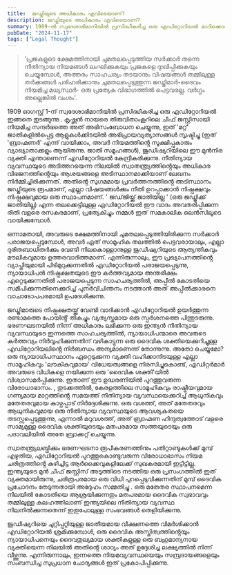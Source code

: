 ```yaml
---
title:  ജഡ്ജിയുടെ അധികാരം എവിടെയാണ്? 
description: ജഡ്ജിയുടെ അധികാരം എവിടെയാണ്? 
summary: 1909-ൽ സ്വദേശാഭിമാനിയിൽ പ്രസിദ്ധീകരിച്ച ഒരു എഡിറ്റോറിയൽ മാറിക്കൊണ്ടിരിക്കുന്ന ജുഡീഷ്യൽ ക്രമത്തെക്കുറിച്ചുള്ള കാഴ്ചപ്പാടുകൾ നൽകുന്നു. ധാർമ്മികതയെക്കുറിച്ചും ഭരണഘടനാ നിയമത്തെക്കുറിച്ചും ചിന്തിക്കാനുള്ള ഒരു നിർണായക ലെൻസും ഉദ്ധരണി വാഗ്ദാനം ചെയ്യുന്നു - അന്നത്തെപ്പോലെ ഇന്നും പ്രസക്തമായ വിഷയങ്ങൾ.
pubDate: "2024-11-17"
tags: ["Legal Thought"]
---
```


> 'പ്രജകളുടെ ക്ഷേമത്തിനായി ചുമതലപ്പെടുത്തിയ സർക്കാർ തന്നെ നീതിന്യായ നിയമങ്ങൾ     ലംഘിക്കുകയും പ്രജകളെ ദുഃഖിപ്പിക്കുകയും ചെയ്യുമ്പോൾ, അത്തരം സാഹചര്യം തടയാനും വിഷയങ്ങൾ തമ്മിലുള്ള തർക്കങ്ങൾ പരിഹരിക്കാനും ചുമതലപ്പെടുത്തുന്ന ജഡ്ജിമാർ-ദൈവം നിയമിച്ച മധ്യസ്ഥർ- ഒരു പ്രത്യേക വിഭാഗത്തിൽ പെട്ടവരല്ല. വർഗ്ഗം അല്ലെങ്കിൽ വംശം'.

1909 ഓഗസ്റ്റ് 1-ന് സ്വദേശാഭിമാനിയിൽ പ്രസിദ്ധീകരിച്ച ഒരു എഡിറ്റോറിയൽ ഇങ്ങനെ തുടങ്ങുന്നു . കൃഷ്ണൻ നായരെ തിരുവിതാംകൂറിലെ ചീഫ് ജസ്റ്റിസായി നിയമിച്ച സന്ദർഭത്തെ അത് അഭിസംബോധന ചെയ്യുന്നു, ഇത് 'മറ്റ്' ജാതികളിൽപ്പെട്ട ആളുകൾക്കിടയിൽ അഭിപ്രായവ്യത്യാസങ്ങൾ സൃഷ്ടിച്ചു (ഇത് 'ബ്രാഹ്മണർ' എന്ന് വായിക്കാം, അവർ നിയമത്തിൻ്റെ സൂക്ഷിപ്പുകാരും വ്യാഖ്യാതാക്കളും ആയിരുന്നു. ജാതി സമൂഹങ്ങൾ), ജുഡീഷ്യറിയിലെ ഈ മുൻനിര വ്യക്തി എന്താണെന്ന് എഡിറ്റോറിയൽ കേന്ദ്രീകരിക്കുന്നു. നീതിന്യായ വ്യവസ്ഥയുടെ അടിത്തറയെന്ന നിലയിൽ സ്വാതന്ത്ര്യത്തിൻ്റെയും അധികാര വിഭജനത്തിൻ്റെയും ആശയങ്ങളെ അടിസ്ഥാനമാക്കിയാണ് ലേഖനം നിർമ്മിച്ചിരിക്കുന്നത്. അതിൻ്റെ സുഗമമായ പ്രവർത്തനത്തിൻ്റെ അടിസ്ഥാനം ജഡ്ജിയുടെ രൂപമാണ്, എല്ലാ വിഷയങ്ങൾക്കും നീതി ഉറപ്പാക്കാൻ നിഷ്പക്ഷവും നിഷ്പക്ഷവുമായ ഒരു സ്ഥാപനമാണ്. ' ജഡ്‌ജിയ്ക്ക് ജാതിയില്ല ' (ഒരു ജഡ്ജിക്ക് ജാതിയില്ല) എന്ന തലക്കെട്ടിലുള്ള എഡിറ്റോറിയൽ ഈ വാദം അവതരിപ്പിക്കുന്ന രീതി വളരെ രസകരമാണ്, പ്രത്യേകിച്ചും നമ്മൾ ഇത് സമകാലിക ലെൻസിലൂടെ വായിക്കുമ്പോൾ.

ഒന്നാമതായി, അവരുടെ ക്ഷേമത്തിനായി ചുമതലപ്പെടുത്തിയിരിക്കുന്ന സർക്കാർ പരാജയപ്പെടുമ്പോൾ, അവർ ഏത് സാമൂഹിക തലത്തിൽ പെട്ടവരായാലും, എല്ലാ ദുരിതബാധിതർക്കും വേണ്ടി നിലകൊള്ളാനുള്ള ജുഡീഷ്യറിയുടെ ആത്യന്തികവും മൗലികവുമായ ഉത്തരവാദിത്തമാണ്. എന്നിരുന്നാലും, ഈ പ്രഖ്യാപനത്തിൻ്റെ വ്യാപ്തിയുമായി പിടിമുറുക്കുന്നതിൽ എഡിറ്റോറിയൽ പരാജയപ്പെടുന്നു, ന്യായാധിപൻ നിഷ്പക്ഷതയുടെ ഈ കർത്തവ്യമായ അന്തരീക്ഷം ഏറ്റെടുക്കുന്നതിൽ പരാജയപ്പെടുന്ന സാഹചര്യത്തിൽ, അപ്പീൽ കോടതിയെ സമീപിക്കുന്നതിനെക്കുറിച്ച് പുനർവിചിന്തനം നടത്താൻ അത് അപ്പീൽക്കാരനെ വാചാടോപപരമായി ഉപദേശിക്കുന്നു.

ജഡ്ജിമാരുടെ നിഷ്പക്ഷതയ്ക്ക് വേണ്ടി വാദിക്കാൻ എഡിറ്റോറിയൽ ഉയർത്തുന്ന രണ്ടാമത്തെ പോയിൻ്റ് തികച്ചും വ്യത്യസ്തമായ ഒരു സ്പർശനത്തെ പിന്തുടരുന്നു. ഭരണഘടനയിൽ നിന്ന് അധികാരം ലഭിക്കുന്ന ഒരു ഇന്ത്യൻ നീതിന്യായ വ്യവസ്ഥയുടെ ഇന്നത്തെ സാഹചര്യത്തിൽ, ന്യായാധിപന്മാരെ അവരുടെ കർത്തവ്യം നിർവ്വഹിക്കുന്നതിന് വഴികാട്ടുന്ന ഒരു ദൈവിക ശക്തിയെക്കുറിച്ചുള്ള എഡിറ്റോറിയലിൻ്റെ നിർബന്ധം അന്യമാണെന്ന് തോന്നുന്നു. അതോ ചെയ്യുമോ? ഒരു ന്യായാധിപസ്ഥാനം ഏറ്റെടുക്കുന്ന വ്യക്തി വഹിക്കാനിടയുള്ള എല്ലാ സാമൂഹികവും 'ലൗകികവുമായ' വിധേയത്വങ്ങളെ നിരസിച്ചുകൊണ്ട്, എഡിറ്റർമാർ അവരുടെ വിധികളെ നയിക്കുന്ന ഒരു 'ദൈവിക ശക്തി'യിൽ വിശ്വാസമർപ്പിക്കുന്നു. ഇതാണ് ഈ ഉദ്ധരണിയിൽ പുറത്തുവരുന്ന വിരോധാഭാസം. , തുടക്കത്തിൽ, കേരളത്തിലെ സാമൂഹികവും രാഷ്ട്രീയവുമായ ഗണ്യമായ മാറ്റത്തിൻ്റെ സമയത്ത് നീതിന്യായ വ്യവസ്ഥയെക്കുറിച്ച് ആധുനികവും മതേതരവുമായ കാഴ്ചപ്പാട് നിർദ്ദേശിക്കുന്നു. ഒരു വശത്ത്, അത് മതേതരവും ആധുനികവുമായ ഒരു നീതിന്യായ വ്യവസ്ഥയുടെ ആവശ്യകതയെ തടസ്സപ്പെടുത്തുന്നു, എന്നാൽ മറുവശത്ത്, അത് ബ്രാഹ്മണ ഹിന്ദുത്വത്തോട് വളരെ സാമ്യമുള്ള ദൈവിക ശക്തിയുടെയും മതപരമായ സത്തയുടെയും ഒരു പദാവലിയിൽ അതേ ബ്രാക്കറ്റ് ചെയ്യുന്നു.

സ്വാതന്ത്ര്യലബ്ധിക്കും ഭരണഘടനാ രൂപീകരണത്തിനും പതിറ്റാണ്ടുകൾക്ക് മുമ്പ് എഴുതിയ, എഡിറ്റോറിയൽ പുറത്തുകൊണ്ടുവരുന്ന വിരോധാഭാസം നിയമ ചരിത്രത്തിൻ്റെ കുഴിച്ചിട്ട ആർക്കൈവുകളിലേക്ക് സുഖകരമായി ഇട്ടിട്ടില്ല. ഇന്ത്യയുടെ മുൻ ചീഫ് ജസ്റ്റിസ് അടുത്തിടെ നടത്തിയ ഒരു പ്രസംഗത്തിൽ ഇത് വ്യക്തമായിരുന്നു, ചരിത്രപരമായ ഒരു വിധി പുറപ്പെടുവിക്കുന്നതിന് മുമ്പ് ദൈവിക പ്രചോദനം തേടുന്നതായി അദ്ദേഹം സമ്മതിച്ചു . ഒരു മതേതര സ്ഥാപനമെന്ന നിലയിൽ കോടതിയെ ആശ്രയിക്കുന്നതും മതപരമായ ദൈവിക സ്വഭാവവും തമ്മിലുള്ള കലഹത്തിലാണ് ഇന്ത്യയിലെ നീതിന്യായ വ്യവസ്ഥ നിലനിൽക്കുന്നതെന്ന് ഇതുപോലുള്ള സംഭവങ്ങൾ തെളിയിക്കുന്നു.

ജുഡീഷ്യറിയെ ചുറ്റിപ്പറ്റിയുള്ള ജാതീയമായ വീക്ഷണത്തെ വിമർശിക്കാൻ എഡിറ്റോറിയൽ ശ്രമിക്കുമ്പോൾ, ഒരു ദൈവിക അസ്തിത്വത്തിൻ്റെയും ന്യായാധിപനെയും ദൈവതുല്യമായ ശക്തികളുള്ള ഒരു ബഹുമാന്യനായ വ്യക്തിയെന്ന നിലയിൽ അതിൻ്റെ ശാഠ്യം അത് ഉദ്ദേശിച്ച ലക്ഷ്യത്തിൽ നിന്ന് വീഴ്ത്തുന്നു. എന്നിരുന്നാലും, ഇന്നത്തെ നിയമവ്യവസ്ഥയെയും സമ്പ്രദായങ്ങളെയും സംബന്ധിച്ച സുപ്രധാന ചോദ്യങ്ങൾ ഇത് പ്രകോപിപ്പിക്കുന്നു.